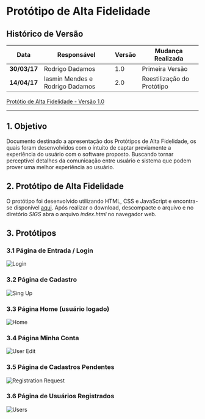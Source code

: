 # Protótipo de Alta Fidelidade

## Histórico de Versão

| Data       | Responsável          | Versão   | Mudança Realizada |
| ---------- | -------------------- |--------| ------------------- |
|**30/03/17**|  Rodrigo Dadamos     | 1.0  | Primeira Versão
|**14/04/17**|  Iasmin Mendes e Rodrigo Dadamos     | 2.0  | Reestilização do Protótipo |


[Protótio de Alta Fidelidade - Versão 1.0](Protótipo-de-Alta-Fidelidade-Primeira-Versão)

------

## 1. Objetivo
Documento destinado a apresentação dos Protótipos de Alta Fidelidade, os quais foram desenvolvidos com o intuito de captar previamente a experiência do usuário com o software proposto. Buscando tornar perceptível detalhes da comunicação entre usuário e sistema que podem prover uma melhor experiência ao usuário.

## 2. Protótipo de Alta Fidelidade

O protótipo foi desenvolvido utilizando HTML, CSS e JavaScript e encontra-se disponível
[aqui](https://raw.githubusercontent.com/wiki/fga-gpp-mds/Grupo---7-GPP-MDS/prototipo_html.zip). Após realizar o download, descompacte o arquivo e no diretório *SIGS* abra o arquivo *index.html* no navegador web.


## 3. Protótipos

### 3.1 Página de Entrada / Login
![Login](https://raw.githubusercontent.com/wiki/fga-gpp-mds/Grupo---7-GPP-MDS/images/prototipo/index.png)

### 3.2 Página de Cadastro
![Sing Up](https://raw.githubusercontent.com/wiki/fga-gpp-mds/Grupo---7-GPP-MDS/images/prototipo/cadastro.png)


### 3.3 Página Home (usuário logado)
![Home](https://raw.githubusercontent.com/wiki/fga-gpp-mds/Grupo---7-GPP-MDS/images/prototipo/home.png)


### 3.4 Página Minha Conta
![User Edit](https://raw.githubusercontent.com/wiki/fga-gpp-mds/Grupo---7-GPP-MDS/images/prototipo/minha_conta.png)

### 3.5 Página de Cadastros Pendentes
![Registration Request](https://raw.githubusercontent.com/wiki/fga-gpp-mds/Grupo---7-GPP-MDS/images/prototipo/cadastros_pendentes.png)

### 3.6 Página de Usuários Registrados
![Users](https://raw.githubusercontent.com/wiki/fga-gpp-mds/Grupo---7-GPP-MDS/images/prototipo/usuarios_registrados.png)